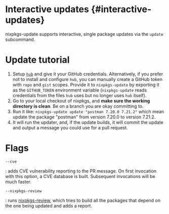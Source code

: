 # Interactive updates {#interactive-updates}

nixpkgs-update supports interactive, single package updates via the
`update` subcommand.

# Update tutorial

1. Setup [`hub`](https://github.com/github/hub) and give it your
   GitHub credentials.  Alternatively, if you prefer not to install
   and configure `hub`, you can manually create a GitHub token with
   `repo` and `gist` scopes.  Provide it to `nixpkgs-update` by
   exporting it as the `GITHUB_TOKEN` environment variable
   (`nixpkgs-update` reads credentials from the files `hub` uses but
   no longer uses `hub` itself).
2. Go to your local checkout of nixpkgs, and **make sure the working
   directory is clean**. Be on a branch you are okay committing to.
3. Run it like: `nixpkgs-update update "postman 7.20.0 7.21.2"`
   which mean update the package "postman" from version 7.20.0
   to version 7.21.2.
4. It will run the updater, and, if the update builds, it will commit
   the update and output a message you could use for a pull request.

# Flags

`--cve`

: adds CVE vulnerability reporting to the PR message. On
  first invocation with this option, a CVE database is
  built. Subsequent invocations will be much faster.

`--nixpkgs-review`

: runs [nixpkgs-review](https://github.com/Mic92/nixpkgs-review),
  which tries to build all the packages that depend on the one being
  updated and adds a report.
